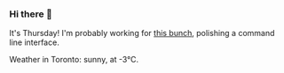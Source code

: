 ### Hi there :wave:

It's Thursday! I'm probably working for [this bunch](https://github.com/kohofinancial), polishing a command line interface.

Weather in Toronto: sunny, at -3°C.
